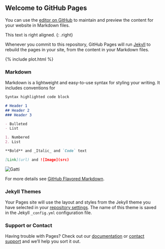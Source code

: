 ## Welcome to GitHub Pages

You can use the [editor on GitHub](https://github.com/mrmatd/test/edit/master/README.md) to maintain and preview the content for your website in Markdown files.

This text is right aligned. {: .right}

Whenever you commit to this repository, GitHub Pages will run [Jekyll](https://jekyllrb.com/) to rebuild the pages in your site, from the content in your Markdown files.

{% include plot.html %}

### Markdown

Markdown is a lightweight and easy-to-use syntax for styling your writing. It includes conventions for

```markdown
Syntax highlighted code block

# Header 1
## Header 2
### Header 3

- Bulleted
- List

1. Numbered
2. List

**Bold** and _Italic_ and `Code` text

[Link](url) and ![Image](src)
```
![Gatti](https://www.nuvias.com/wp-content/uploads/2018/08/github.jpeg)




For more details see [GitHub Flavored Markdown](https://guides.github.com/features/mastering-markdown/).

### Jekyll Themes

Your Pages site will use the layout and styles from the Jekyll theme you have selected in your [repository settings](https://github.com/mrmatd/test/settings). The name of this theme is saved in the Jekyll `_config.yml` configuration file.

### Support or Contact

Having trouble with Pages? Check out our [documentation](https://help.github.com/categories/github-pages-basics/) or [contact support](https://github.com/contact) and we’ll help you sort it out.
